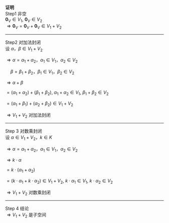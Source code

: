 **证明**  
Step1 非空  
$\mathbf0_V\in V_1,\ \mathbf0_V\in V_2$  
$\Rightarrow\mathbf0_V=\mathbf0_V+\mathbf0_V\in V_1+V_2$  
  
---  
  
Step2 对加法封闭  
设 $\alpha，\beta\in V_1+V_2$  
  
$\Rightarrow\alpha=\alpha_1+\alpha_2，\alpha_1\in V_1， \alpha_2\in V_2$  
  
$\quad\beta=\beta_1+\beta_2，\beta_1\in V_1，\beta_2\in V_2$  
  
$\Rightarrow\alpha+\beta$  
  
$=(\alpha_1+\alpha_2)+(\beta_1+\beta_2),\ \alpha_1+\alpha_2\in V_1,\ \beta_1+\beta_2\in V_2$  
  
$=(\alpha_1+\beta_1)+(\alpha_2+\beta_2)  
\in V_1+V_2$  
  
$\Rightarrow V_1+V_2$ 对加法封闭  
  
---  
  
Step 3 对数乘封闭  
设  $\alpha\in V_1+V_2，k\in K$  
  
$\Rightarrow\alpha  
=\alpha_1+\alpha_2，\alpha_1\in V_1，\alpha_2\in V_2$  
  
$\Rightarrow k\cdot\alpha$  
  
$=k\cdot(\alpha_1+\alpha_2)$  
  
$=(k\cdot\alpha_1+k\cdot\alpha_2)\in V_1+V_2,\ k\cdot\alpha_1\in V_1,\ k\cdot\alpha_2\in V_2$  
  
$\Rightarrow V_1+V_2$ 对数乘封闭  
  
---  
  
Step 4 结论  
$\Rightarrow V_1+V_2$ 是子空间  
